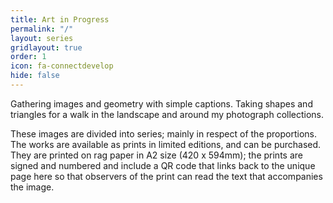 ```yaml
---
title: Art in Progress
permalink: "/"
layout: series
gridlayout: true
order: 1
icon: fa-connectdevelop
hide: false
---
```

Gathering images and geometry with simple captions. Taking shapes and triangles for a walk in the landscape and around my photograph collections.

These images are divided into series; mainly in respect of the proportions. The works are available as prints in limited editions, and can be purchased. They are printed on rag paper in A2 size (420 x 594mm); the prints are signed and numbered and include a QR code that links back to the unique page here so that observers of the print can read the text that accompanies the image.